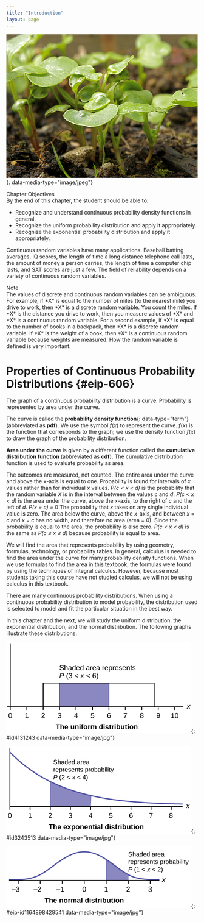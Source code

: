 ```yaml
---
title: "Introduction"
layout: page
---
```



<?cnx.eoc class="summary" title="Chapter Review"?>

<?cnx.eoc class="formula-review" title="Formula Review"?>

<?cnx.eoc class="practice" title="Practice"?>

<?cnx.eoc class="bring-together-practice" title="Bringing It Together : Practice"?>

<?cnx.eoc class="free-response" title="Homework"?>

<?cnx.eoc class="bring-together-homework" title="Bringing It Together : Homework"?>

<?cnx.eoc class="references" title="References"?>

 ![The image shows radish plants of various heights sprouting out of dirt.](../resources/CNX_Stats_C05_CO.jpg "The heights of these radish plants are continuous random variables."){: data-media-type="image/jpeg"}

<div data-type="note" class="chapter-objectives" data-label="" markdown="1">
<div data-type="title">
Chapter Objectives
</div>
By the end of this chapter, the student should be able to:

* Recognize and understand continuous probability density functions in general.
* Recognize the uniform probability distribution and apply it appropriately.
* Recognize the exponential probability distribution and apply it appropriately.

</div>

Continuous random variables have many applications. Baseball batting averages, IQ scores, the length of time a long distance telephone call lasts, the amount of money a person carries, the length of time a computer chip lasts, and SAT scores are just a few. The field of reliability depends on a variety of continuous random variables.

<div data-type="note" data-label="" markdown="1">
<div data-type="title">
Note
</div>
The values of discrete and continuous random variables can be ambiguous. For example, if *X* is equal to the number of miles (to the nearest mile) you drive to work, then *X* is a discrete random variable. You count the miles. If *X* is the distance you drive to work, then you measure values of *X* and *X* is a continuous random variable. For a second example, if *X* is equal to the number of books in a backpack, then *X* is a discrete random variable. If *X* is the weight of a book, then *X* is a continuous random variable because weights are measured. How the random variable is defined is very important.

</div>

# Properties of Continuous Probability Distributions   {#eip-606}

The graph of a continuous probability distribution is a curve. Probability is represented by area under the curve.

The curve is called the **probability density function**{: data-type="term"} (abbreviated as **pdf**). We use the symbol *f*(*x*) to represent the curve. *f*(*x*) is the function that corresponds to the graph; we use the density function *f*(*x*) to draw the graph of the probability distribution.

**Area under the curve** is given by a different function called the <strong>cumulative distribution function </strong> (abbreviated as **cdf**). The cumulative distribution function is used to evaluate probability as area.

<span data-type="list" data-list-type="bulleted" id="eip-id1170587055152"><span data-type="item">The outcomes are measured, not counted.</span> <span data-type="item">The entire area under the curve and above the x-axis is equal to one.</span> <span data-type="item">Probability is found for intervals of *x* values rather than for individual *x* values.</span> <span data-type="item">*P(c &lt; x &lt; d)* is the probability that the random variable *X* is in the interval between the values *c* and *d*. *P(c &lt; x &lt; d)* is the area under the curve, above the *x*-axis, to the right of *c* and the left of *d*.</span> <span data-type="item">*P(x = c) =* 0 The probability that *x* takes on any single individual value is zero. The area below the curve, above the *x*-axis, and between *x* = *c* and *x* = *c* has no width, and therefore no area (area = 0). Since the probability is equal to the area, the probability is also zero.</span> <span data-type="item">*P(c &lt; x &lt; d)* is the same as *P(c ≤ x ≤ d)* because probability is equal to area.</span> </span>

We will find the area that represents probability by using geometry, formulas, technology, or probability tables. In general, calculus is needed to find the area under the curve for many probability density functions. When we use formulas to find the area in this textbook, the formulas were found by using the techniques of integral calculus. However, because most students taking this course have not studied calculus, we will not be using calculus in this textbook.

There are many continuous probability distributions. When using a continuous probability distribution to model probability, the distribution used is selected to model and fit the particular situation in the best way.

In this chapter and the next, we will study the uniform distribution, the exponential distribution, and the normal distribution. The following graphs illustrate these distributions.

![This graph shows a uniform distribution. The horizontal axis ranges from 0 to 10. The distribution is modeled by a rectangle extending from x = 2 to x = 8.8. A region from x = 3 to x = 6 is shaded inside the rectangle. The shaded area represents P(3  x &lt; 6).](../resources/fig-ch05_01_01.jpg "The graph shows a Uniform Distribution with the area between x = 3 and x = 6 shaded to represent the probability that the value of the random variable X is in the interval between three and six."){: #id4131243 data-media-type="image/jpg"}

![](../resources/fig-ch05_01_02.jpg "The graph shows an Exponential Distribution with the area between x = 2 and x = 4 shaded to represent the probability that the value of the random variable X is in the interval between two and four."){: #id3243513 data-media-type="image/jpg"}

![This graph shows an exponential distribution. The graph slopes downward. It begins at a point on the y-axis and approaches the x-axis at the right edge of the graph. The region under the graph from x = 2 to x = 4 is shaded to represent P(2 &lt; x &lt; 4).](../resources/fig-ch05_01_03.jpg "The graph shows the Standard Normal Distribution with the area between x = 1 and x = 2 shaded to represent the probability that the value of the random variable X is in the interval between one and two."){: #eip-id1164898429541 data-media-type="image/jpg"}



